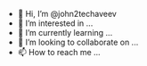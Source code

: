 - 👋 Hi, I’m @john2techaveev
- 👀 I’m interested in ...
- 🌱 I’m currently learning ...
- 💞️ I’m looking to collaborate on ...
- 📫 How to reach me ...

<!---
john2techaveev/john2techaveev is a ✨ special ✨ repository because its `README.md` (this file) appears on your GitHub profile.
You can click the Preview link to take a look at your changes.
--->
